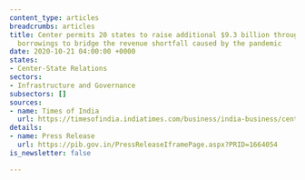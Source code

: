 ```yaml
---
content_type: articles
breadcrumbs: articles
title: Center permits 20 states to raise additional $9.3 billion through open market
  borrowings to bridge the revenue shortfall caused by the pandemic
date: 2020-10-21 04:00:00 +0000
states:
- Center-State Relations
sectors:
- Infrastructure and Governance
subsectors: []
sources:
- name: Times of India
  url: https://timesofindia.indiatimes.com/business/india-business/centre-permits-20-states-to-raise-rs-68825-crore-via-borrowing-to-meet-gst-shortfall/articleshow/78642757.cms
details:
- name: Press Release
  url: https://pib.gov.in/PressReleaseIframePage.aspx?PRID=1664054
is_newsletter: false

---
```

